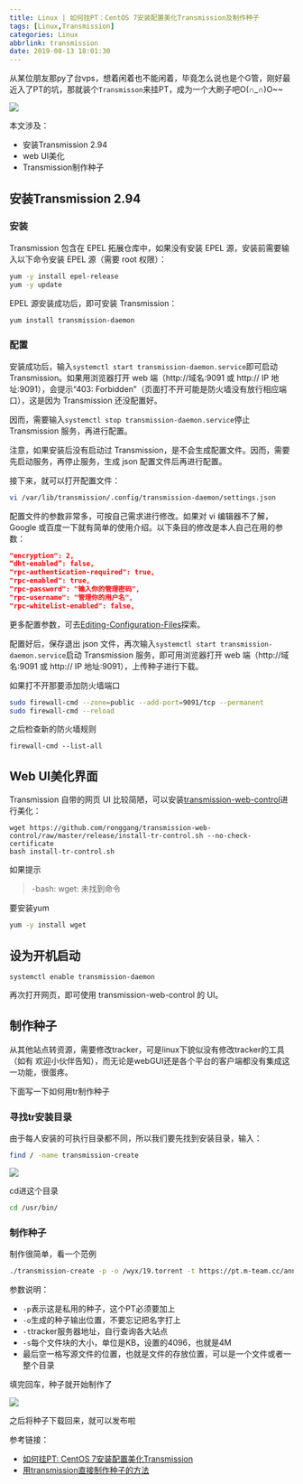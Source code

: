 ```yaml
---
title: Linux | 如何挂PT：CentOS 7安装配置美化Transmission及制作种子
tags: [Linux,Transmission]
categories: Linux
abbrlink: transmission
date: 2019-08-13 18:01:30
---
```


从某位朋友那py了台vps，想着闲着也不能闲着，毕竟怎么说也是个G管，刚好最近入了PT的坑，那就装个`Transmisson`来挂PT，成为一个大刷子吧O(∩_∩)O~~

![](https://files.zuiyu1818.cn/Linux/transmission_WEB.png)

本文涉及：

- 安装Transmission 2.94
- web UI美化
- Transmission制作种子

<!-- more -->

## 安装Transmission 2.94

### 安装

Transmission 包含在 EPEL 拓展仓库中，如果没有安装 EPEL 源，安装前需要输入以下命令安装 EPEL 源（需要 root 权限）：

```bash
yum -y install epel-release
yum -y update
```

EPEL 源安装成功后，即可安装 Transmission：

```bash
yum install transmission-daemon
```

### 配置

安装成功后，输入`systemctl start transmission-daemon.service`即可启动 Transmission。如果用浏览器打开 web 端（http://域名:9091 或 http:// IP 地址:9091），会提示“403: Forbidden”（页面打不开可能是防火墙没有放行相应端口），这是因为 Transmission 还没配置好。

因而，需要输入`systemctl stop transmission-daemon.service`停止 Transmission 服务，再进行配置。

注意，如果安装后没有启动过 Transmission，是不会生成配置文件。因而，需要先启动服务，再停止服务，生成 json 配置文件后再进行配置。

接下来，就可以打开配置文件：

```bash
vi /var/lib/transmission/.config/transmission-daemon/settings.json
```

配置文件的参数非常多，可按自己需求进行修改。如果对 vi 编辑器不了解，Google 或百度一下就有简单的使用介绍。以下条目的修改是本人自己在用的参数：

```json
"encryption": 2,
“dht-enabled”: false,
"rpc-authentication-required": true,
"rpc-enabled": true,
"rpc-password": "输入你的管理密码",
"rpc-username": "管理你的用户名",
"rpc-whitelist-enabled": false,
```

更多配置参数，可去[Editing-Configuration-Files](https://github.com/transmission/transmission/wiki/Editing-Configuration-Files)探索。

配置好后，保存退出 json 文件，再次输入`systemctl start transmission-daemon.service`启动 Transmission 服务，即可用浏览器打开 web 端（http://域名:9091 或 http:// IP 地址:9091），上传种子进行下载。

如果打不开那要添加防火墙端口

```bash
sudo firewall-cmd --zone=public --add-port=9091/tcp --permanent
sudo firewall-cmd --reload
```

之后检查新的防火墙规则

```
firewall-cmd --list-all
```

## Web UI美化界面

Transmission 自带的网页 UI 比较简陋，可以安装[transmission-web-control](https://github.com/ronggang/transmission-web-control)进行美化：

```
wget https://github.com/ronggang/transmission-web-control/raw/master/release/install-tr-control.sh --no-check-certificate
bash install-tr-control.sh
```

如果提示

> -bash: wget: 未找到命令

要安装yum

```bash
yum -y install wget
```

## 设为开机启动

```shell
systemctl enable transmission-daemon
```

再次打开网页，即可使用 transmission-web-control 的 UI。

## 制作种子

从其他站点转资源，需要修改tracker，可是linux下貌似没有修改tracker的工具（如有 欢迎小伙伴告知），而无论是webGUI还是各个平台的客户端都没有集成这一功能，很蛋疼。

下面写一下如何用tr制作种子

### 寻找tr安装目录

由于每人安装的可执行目录都不同，所以我们要先找到安装目录，输入：

```bash
find / -name transmission-create
```

![](https://files.zuiyu1818.cn/Linux/tr_find.png)

cd进这个目录

```bash
cd /usr/bin/
```

### 制作种子

制作很简单，看一个范例

```bash
./transmission-create -p -o /wyx/19.torrent -t https://pt.m-team.cc/announce.php -s 4096 /wyx2/MLB-2019-08-11_ARI\@LAD.mkv 
```

参数说明：

- `-p`表示这是私用的种子，这个PT必须要加上
- `-o`生成的种子输出位置，不要忘记把名字打上
- `-t`tracker服务器地址，自行查询各大站点
- `-s`每个文件块的大小，单位是KB，设置的4096，也就是4M
- 最后空一格写源文件的位置，也就是文件的存放位置，可以是一个文件或者一整个目录

填完回车，种子就开始制作了

![](https://files.zuiyu1818.cn/Linux/tr_make.png)

之后将种子下载回来，就可以发布啦

参考链接：

- [如何挂PT: CentOS 7安装配置美化Transmission](https://ylface.com/server/431)
- [用transmission直接制作种子的方法](https://tieba.baidu.com/p/5024301968?red_tag=1405790335)